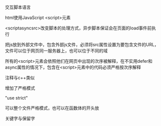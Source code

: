 交互脚本语言

html使用JavaScript \<script>元素

\<scriptasyncsrc>改变脚本的处理方式，异步脚本保证会在页面的load事件前执行



把js放到外部文件中，包含外部js文件，必须将src属性设置为要包含文件的URL，文件可以位于网页同一服务器上，也可以位于不同的域

所有的\<script>元素会依照他们在网页中出现的次序被解释，在不实用defer和async属性的情况下，包含在\<script>元素中的代码必须严格按次序解释

注释与c++类似



增加了严格模式

"use strict"

可以整个文件严格模式，也可以在函数体的开头放



关键字与保留字



